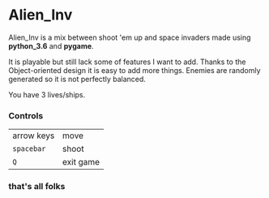 # Alien_Inv

Alien_Inv is a mix between shoot 'em up and space invaders made using **python_3.6** and **pygame**.

It is playable but still lack some of features I want to add. Thanks to the Object-oriented design it is easy to add more things.
Enemies are randomly generated so it is not perfectly balanced.


You have 3 lives/ships.

### Controls ###
<table>
	<tr><td>arrow keys</td>			<td>move</td></tr>
	<tr>
		<td><code>spacebar</code></td>
		<td>shoot</td>
	</tr>
	<tr>
		<td><code>Q</code></td>
		<td>exit game</td>
	</tr>
</table>

### that's all folks ###
